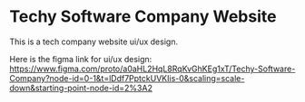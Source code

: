 # Techy Software Company Website
This is a tech company website ui/ux design.



Here is the figma link for ui/ux design:
https://www.figma.com/proto/a0aHL2HqL8RqKvGhKEg1xT/Techy-Software-Company?node-id=0-1&t=lDdf7PptckUVKIis-0&scaling=scale-down&starting-point-node-id=2%3A2


